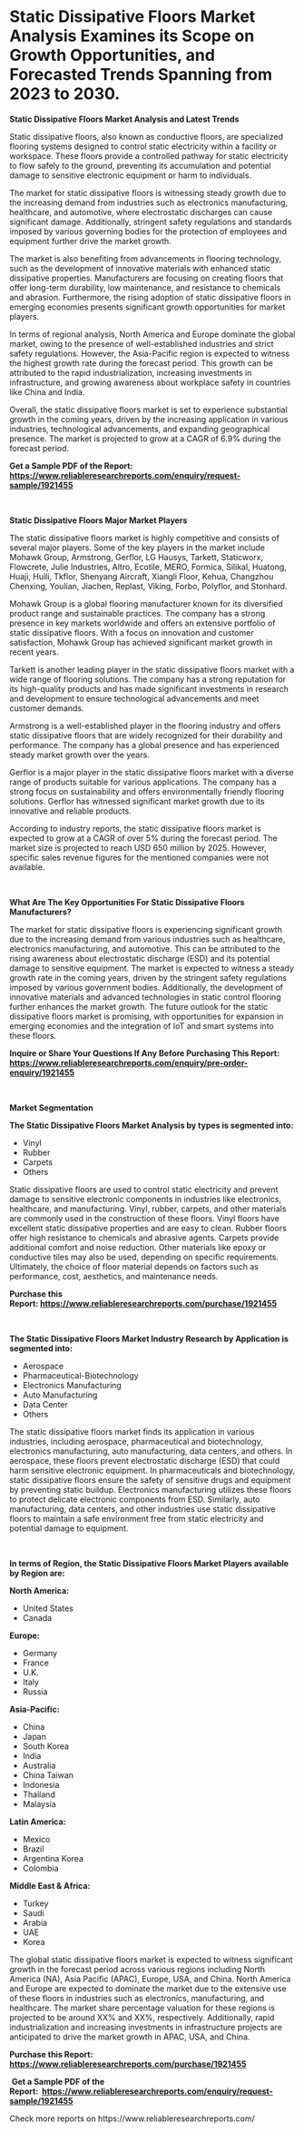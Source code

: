 <p><h1>Static Dissipative Floors Market Analysis Examines its Scope on Growth Opportunities, and Forecasted Trends Spanning from 2023 to 2030.</h1></p><p><strong>Static Dissipative Floors Market Analysis and Latest Trends</strong></p>
<p><p>Static dissipative floors, also known as conductive floors, are specialized flooring systems designed to control static electricity within a facility or workspace. These floors provide a controlled pathway for static electricity to flow safely to the ground, preventing its accumulation and potential damage to sensitive electronic equipment or harm to individuals.</p><p>The market for static dissipative floors is witnessing steady growth due to the increasing demand from industries such as electronics manufacturing, healthcare, and automotive, where electrostatic discharges can cause significant damage. Additionally, stringent safety regulations and standards imposed by various governing bodies for the protection of employees and equipment further drive the market growth.</p><p>The market is also benefiting from advancements in flooring technology, such as the development of innovative materials with enhanced static dissipative properties. Manufacturers are focusing on creating floors that offer long-term durability, low maintenance, and resistance to chemicals and abrasion. Furthermore, the rising adoption of static dissipative floors in emerging economies presents significant growth opportunities for market players.</p><p>In terms of regional analysis, North America and Europe dominate the global market, owing to the presence of well-established industries and strict safety regulations. However, the Asia-Pacific region is expected to witness the highest growth rate during the forecast period. This growth can be attributed to the rapid industrialization, increasing investments in infrastructure, and growing awareness about workplace safety in countries like China and India.</p><p>Overall, the static dissipative floors market is set to experience substantial growth in the coming years, driven by the increasing application in various industries, technological advancements, and expanding geographical presence. The market is projected to grow at a CAGR of 6.9% during the forecast period.</p></p>
<p><strong>Get a Sample PDF of the Report:&nbsp; <a href="https://www.reliableresearchreports.com/enquiry/request-sample/1921455">https://www.reliableresearchreports.com/enquiry/request-sample/1921455</a></strong></p>
<p>&nbsp;</p>
<p><strong>Static Dissipative Floors Major Market Players</strong></p>
<p><p>The static dissipative floors market is highly competitive and consists of several major players. Some of the key players in the market include Mohawk Group, Armstrong, Gerflor, LG Hausys, Tarkett, Staticworx, Flowcrete, Julie Industries, Altro, Ecotile, MERO, Formica, Silikal, Huatong, Huaji, Huili, Tkflor, Shenyang Aircraft, Xiangli Floor, Kehua, Changzhou Chenxing, Youlian, Jiachen, Replast, Viking, Forbo, Polyflor, and Stonhard.</p><p>Mohawk Group is a global flooring manufacturer known for its diversified product range and sustainable practices. The company has a strong presence in key markets worldwide and offers an extensive portfolio of static dissipative floors. With a focus on innovation and customer satisfaction, Mohawk Group has achieved significant market growth in recent years.</p><p>Tarkett is another leading player in the static dissipative floors market with a wide range of flooring solutions. The company has a strong reputation for its high-quality products and has made significant investments in research and development to ensure technological advancements and meet customer demands.</p><p>Armstrong is a well-established player in the flooring industry and offers static dissipative floors that are widely recognized for their durability and performance. The company has a global presence and has experienced steady market growth over the years.</p><p>Gerflor is a major player in the static dissipative floors market with a diverse range of products suitable for various applications. The company has a strong focus on sustainability and offers environmentally friendly flooring solutions. Gerflor has witnessed significant market growth due to its innovative and reliable products.</p><p>According to industry reports, the static dissipative floors market is expected to grow at a CAGR of over 5% during the forecast period. The market size is projected to reach USD 650 million by 2025. However, specific sales revenue figures for the mentioned companies were not available.</p></p>
<p>&nbsp;</p>
<p><strong>What Are The Key Opportunities For Static Dissipative Floors Manufacturers?</strong></p>
<p><p>The market for static dissipative floors is experiencing significant growth due to the increasing demand from various industries such as healthcare, electronics manufacturing, and automotive. This can be attributed to the rising awareness about electrostatic discharge (ESD) and its potential damage to sensitive equipment. The market is expected to witness a steady growth rate in the coming years, driven by the stringent safety regulations imposed by various government bodies. Additionally, the development of innovative materials and advanced technologies in static control flooring further enhances the market growth. The future outlook for the static dissipative floors market is promising, with opportunities for expansion in emerging economies and the integration of IoT and smart systems into these floors.</p></p>
<p><strong>Inquire or Share Your Questions If Any Before Purchasing This Report: <a href="https://www.reliableresearchreports.com/enquiry/pre-order-enquiry/1921455">https://www.reliableresearchreports.com/enquiry/pre-order-enquiry/1921455</a></strong></p>
<p>&nbsp;</p>
<p><strong>Market Segmentation</strong></p>
<p><strong>The Static Dissipative Floors Market Analysis by types is segmented into:</strong></p>
<p><ul><li>Vinyl</li><li>Rubber</li><li>Carpets</li><li>Others</li></ul></p>
<p><p>Static dissipative floors are used to control static electricity and prevent damage to sensitive electronic components in industries like electronics, healthcare, and manufacturing. Vinyl, rubber, carpets, and other materials are commonly used in the construction of these floors. Vinyl floors have excellent static dissipative properties and are easy to clean. Rubber floors offer high resistance to chemicals and abrasive agents. Carpets provide additional comfort and noise reduction. Other materials like epoxy or conductive tiles may also be used, depending on specific requirements. Ultimately, the choice of floor material depends on factors such as performance, cost, aesthetics, and maintenance needs.</p></p>
<p><strong>Purchase this Report:&nbsp;<a href="https://www.reliableresearchreports.com/purchase/1921455">https://www.reliableresearchreports.com/purchase/1921455</a></strong></p>
<p>&nbsp;</p>
<p><strong>The Static Dissipative Floors Market Industry Research by Application is segmented into:</strong></p>
<p><ul><li>Aerospace</li><li>Pharmaceutical-Biotechnology</li><li>Electronics Manufacturing</li><li>Auto Manufacturing</li><li>Data Center</li><li>Others</li></ul></p>
<p><p>The static dissipative floors market finds its application in various industries, including aerospace, pharmaceutical and biotechnology, electronics manufacturing, auto manufacturing, data centers, and others. In aerospace, these floors prevent electrostatic discharge (ESD) that could harm sensitive electronic equipment. In pharmaceuticals and biotechnology, static dissipative floors ensure the safety of sensitive drugs and equipment by preventing static buildup. Electronics manufacturing utilizes these floors to protect delicate electronic components from ESD. Similarly, auto manufacturing, data centers, and other industries use static dissipative floors to maintain a safe environment free from static electricity and potential damage to equipment.</p></p>
<p>&nbsp;</p>
<p><strong>In terms of Region, the Static Dissipative Floors Market Players available by Region are:</strong></p>
<p>
    <p> <strong> North America: </strong>
        <ul>
            <li>United States</li>
            <li>Canada</li>
        </ul>
        </p> 
    <p> <strong> Europe: </strong>
        <ul>
            <li>Germany</li>
            <li>France</li>
            <li>U.K.</li>
            <li>Italy</li>
            <li>Russia</li>
        </ul>
        </p> 
    <p> <strong> Asia-Pacific: </strong>
        <ul>
            <li>China</li>
            <li>Japan</li>
            <li>South Korea</li>
            <li>India</li>
            <li>Australia</li>
            <li>China Taiwan</li>
            <li>Indonesia</li>
            <li>Thailand</li>
            <li>Malaysia</li>
        </ul>
        </p> 
    <p> <strong> Latin America: </strong>
        <ul>
            <li>Mexico</li>
            <li>Brazil</li>
            <li>Argentina Korea</li>
            <li>Colombia</li>
        </ul>
        </p> 
    <p> <strong> Middle East & Africa: </strong>
        <ul>
            <li>Turkey</li>
            <li>Saudi</li>
            <li>Arabia</li>
            <li>UAE</li>
            <li>Korea</li>
        </ul>
    </p>
    </p>
<p><p>The global static dissipative floors market is expected to witness significant growth in the forecast period across various regions including North America (NA), Asia Pacific (APAC), Europe, USA, and China. North America and Europe are expected to dominate the market due to the extensive use of these floors in industries such as electronics, manufacturing, and healthcare. The market share percentage valuation for these regions is projected to be around XX% and XX%, respectively. Additionally, rapid industrialization and increasing investments in infrastructure projects are anticipated to drive the market growth in APAC, USA, and China.</p></p>
<p><strong>Purchase this Report: <a href="https://www.reliableresearchreports.com/purchase/1921455">https://www.reliableresearchreports.com/purchase/1921455</a></strong></p>
<p>&nbsp;<strong>Get a Sample PDF of the Report:&nbsp;&nbsp;<a href="https://www.reliableresearchreports.com/enquiry/request-sample/1921455">https://www.reliableresearchreports.com/enquiry/request-sample/1921455</a></strong></p>
<p><strong></strong></p>
<p>Check more reports on https://www.reliableresearchreports.com/</p>